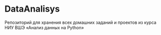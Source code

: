 # DataAnalisys
Репозиторий для хранения всех домашних заданий и проектов из курса НИУ ВШЭ «Анализ данных на Python»
